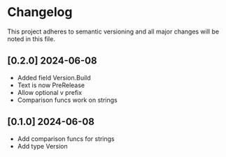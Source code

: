 # Changelog

This project adheres to semantic versioning and all major
changes will be noted in this file.

## [0.2.0] 2024-06-08

- Added field Version.Build
- Text is now PreRelease
- Allow optional v prefix
- Comparison funcs work on strings

## [0.1.0] 2024-06-08

- Add comparison funcs for strings
- Add type Version
